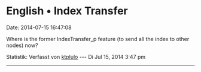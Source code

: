 English • Index Transfer
========================

Date: 2014-07-15 16:47:08

Where is the former IndexTransfer\_p feature (to send all the index to
other nodes) now?

Statistik: Verfasst von
[ktplulo](http://forum.yacy-websuche.de/memberlist.php?mode=viewprofile&u=2917)
--- Di Jul 15, 2014 3:47 pm

------------------------------------------------------------------------
